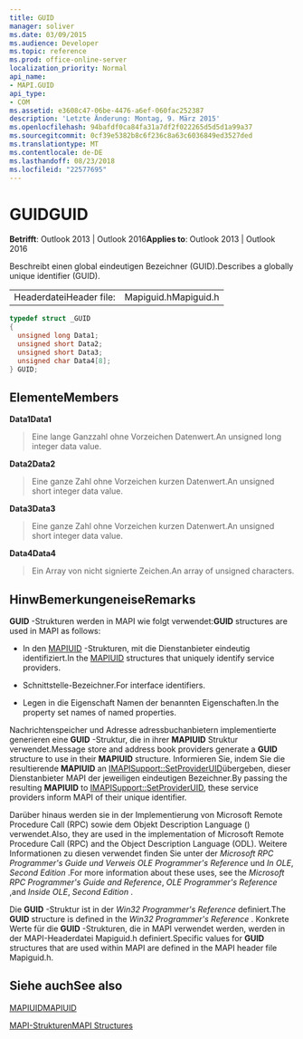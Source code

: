 ```yaml
---
title: GUID
manager: soliver
ms.date: 03/09/2015
ms.audience: Developer
ms.topic: reference
ms.prod: office-online-server
localization_priority: Normal
api_name:
- MAPI.GUID
api_type:
- COM
ms.assetid: e3608c47-06be-4476-a6ef-060fac252387
description: 'Letzte Änderung: Montag, 9. März 2015'
ms.openlocfilehash: 94bafdf0ca84fa31a7df2f022265d5d5d1a99a37
ms.sourcegitcommit: 0cf39e5382b8c6f236c8a63c6036849ed3527ded
ms.translationtype: MT
ms.contentlocale: de-DE
ms.lasthandoff: 08/23/2018
ms.locfileid: "22577695"
---
```

# <a name="guid"></a><span data-ttu-id="bc1f2-103">GUID</span><span class="sxs-lookup"><span data-stu-id="bc1f2-103">GUID</span></span>

  
  
<span data-ttu-id="bc1f2-104">**Betrifft**: Outlook 2013 | Outlook 2016</span><span class="sxs-lookup"><span data-stu-id="bc1f2-104">**Applies to**: Outlook 2013 | Outlook 2016</span></span> 
  
<span data-ttu-id="bc1f2-105">Beschreibt einen global eindeutigen Bezeichner (GUID).</span><span class="sxs-lookup"><span data-stu-id="bc1f2-105">Describes a globally unique identifier (GUID).</span></span> 
  
|||
|:-----|:-----|
|<span data-ttu-id="bc1f2-106">Headerdatei</span><span class="sxs-lookup"><span data-stu-id="bc1f2-106">Header file:</span></span>  <br/> |<span data-ttu-id="bc1f2-107">Mapiguid.h</span><span class="sxs-lookup"><span data-stu-id="bc1f2-107">Mapiguid.h</span></span>  <br/> |
   
```cpp
typedef struct _GUID
{
  unsigned long Data1;
  unsigned short Data2;
  unsigned short Data3;
  unsigned char Data4[8];
} GUID;

```

## <a name="members"></a><span data-ttu-id="bc1f2-108">Elemente</span><span class="sxs-lookup"><span data-stu-id="bc1f2-108">Members</span></span>

 <span data-ttu-id="bc1f2-109">**Data1**</span><span class="sxs-lookup"><span data-stu-id="bc1f2-109">**Data1**</span></span>
  
> <span data-ttu-id="bc1f2-110">Eine lange Ganzzahl ohne Vorzeichen Datenwert.</span><span class="sxs-lookup"><span data-stu-id="bc1f2-110">An unsigned long integer data value.</span></span>
    
 <span data-ttu-id="bc1f2-111">**Data2**</span><span class="sxs-lookup"><span data-stu-id="bc1f2-111">**Data2**</span></span>
  
> <span data-ttu-id="bc1f2-112">Eine ganze Zahl ohne Vorzeichen kurzen Datenwert.</span><span class="sxs-lookup"><span data-stu-id="bc1f2-112">An unsigned short integer data value.</span></span>
    
 <span data-ttu-id="bc1f2-113">**Data3**</span><span class="sxs-lookup"><span data-stu-id="bc1f2-113">**Data3**</span></span>
  
> <span data-ttu-id="bc1f2-114">Eine ganze Zahl ohne Vorzeichen kurzen Datenwert.</span><span class="sxs-lookup"><span data-stu-id="bc1f2-114">An unsigned short integer data value.</span></span>
    
 <span data-ttu-id="bc1f2-115">**Data4**</span><span class="sxs-lookup"><span data-stu-id="bc1f2-115">**Data4**</span></span>
  
> <span data-ttu-id="bc1f2-116">Ein Array von nicht signierte Zeichen.</span><span class="sxs-lookup"><span data-stu-id="bc1f2-116">An array of unsigned characters.</span></span>
    
## <a name="remarks"></a><span data-ttu-id="bc1f2-117">HinwBemerkungeneise</span><span class="sxs-lookup"><span data-stu-id="bc1f2-117">Remarks</span></span>

 <span data-ttu-id="bc1f2-118">**GUID** -Strukturen werden in MAPI wie folgt verwendet:</span><span class="sxs-lookup"><span data-stu-id="bc1f2-118">**GUID** structures are used in MAPI as follows:</span></span> 
  
- <span data-ttu-id="bc1f2-119">In den [MAPIUID](mapiuid.md) -Strukturen, mit die Dienstanbieter eindeutig identifiziert.</span><span class="sxs-lookup"><span data-stu-id="bc1f2-119">In the [MAPIUID](mapiuid.md) structures that uniquely identify service providers.</span></span> 
    
- <span data-ttu-id="bc1f2-120">Schnittstelle-Bezeichner.</span><span class="sxs-lookup"><span data-stu-id="bc1f2-120">For interface identifiers.</span></span>
    
- <span data-ttu-id="bc1f2-121">Legen in die Eigenschaft Namen der benannten Eigenschaften.</span><span class="sxs-lookup"><span data-stu-id="bc1f2-121">In the property set names of named properties.</span></span> 
    
<span data-ttu-id="bc1f2-122">Nachrichtenspeicher und Adresse adressbuchanbietern implementierte generieren eine **GUID** -Struktur, die in ihrer **MAPIUID** Struktur verwendet.</span><span class="sxs-lookup"><span data-stu-id="bc1f2-122">Message store and address book providers generate a **GUID** structure to use in their **MAPIUID** structure.</span></span> <span data-ttu-id="bc1f2-123">Informieren Sie, indem Sie die resultierende **MAPIUID** an [IMAPISupport::SetProviderUID](imapisupport-setprovideruid.md)übergeben, dieser Dienstanbieter MAPI der jeweiligen eindeutigen Bezeichner.</span><span class="sxs-lookup"><span data-stu-id="bc1f2-123">By passing the resulting **MAPIUID** to [IMAPISupport::SetProviderUID](imapisupport-setprovideruid.md), these service providers inform MAPI of their unique identifier.</span></span>
  
<span data-ttu-id="bc1f2-124">Darüber hinaus werden sie in der Implementierung von Microsoft Remote Procedure Call (RPC) sowie dem Objekt Description Language () verwendet.</span><span class="sxs-lookup"><span data-stu-id="bc1f2-124">Also, they are used in the implementation of Microsoft Remote Procedure Call (RPC) and the Object Description Language (ODL).</span></span> <span data-ttu-id="bc1f2-125">Weitere Informationen zu diesen verwendet finden Sie unter der *Microsoft RPC Programmer's Guide und Verweis* *OLE Programmer's Reference* und *In OLE*, *Second Edition* .</span><span class="sxs-lookup"><span data-stu-id="bc1f2-125">For more information about these uses, see the  *Microsoft RPC Programmer's Guide and Reference*, *OLE Programmer's Reference*  ,and  *Inside OLE*, *Second Edition*  .</span></span> 
  
<span data-ttu-id="bc1f2-126">Die **GUID** -Struktur ist in der *Win32 Programmer's Reference* definiert.</span><span class="sxs-lookup"><span data-stu-id="bc1f2-126">The **GUID** structure is defined in the  *Win32 Programmer's Reference*  .</span></span> <span data-ttu-id="bc1f2-127">Konkrete Werte für die **GUID** -Strukturen, die in MAPI verwendet werden, werden in der MAPI-Headerdatei Mapiguid.h definiert.</span><span class="sxs-lookup"><span data-stu-id="bc1f2-127">Specific values for **GUID** structures that are used within MAPI are defined in the MAPI header file Mapiguid.h.</span></span> 
  
## <a name="see-also"></a><span data-ttu-id="bc1f2-128">Siehe auch</span><span class="sxs-lookup"><span data-stu-id="bc1f2-128">See also</span></span>



[<span data-ttu-id="bc1f2-129">MAPIUID</span><span class="sxs-lookup"><span data-stu-id="bc1f2-129">MAPIUID</span></span>](mapiuid.md)


[<span data-ttu-id="bc1f2-130">MAPI-Strukturen</span><span class="sxs-lookup"><span data-stu-id="bc1f2-130">MAPI Structures</span></span>](mapi-structures.md)

